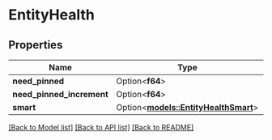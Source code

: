 # EntityHealth

## Properties

Name | Type | Description | Notes
------------ | ------------- | ------------- | -------------
**need_pinned** | Option<**f64**> |  | [optional]
**need_pinned_increment** | Option<**f64**> |  | [optional]
**smart** | Option<[**models::EntityHealthSmart**](EntityHealthSmart.md)> |  | 

[[Back to Model list]](../README.md#documentation-for-models) [[Back to API list]](../README.md#documentation-for-api-endpoints) [[Back to README]](../README.md)


